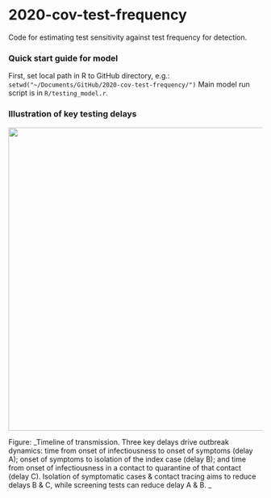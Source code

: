 # 2020-cov-test-frequency

Code for estimating test sensitivity against test frequency for detection.

### Quick start guide for model

First, set local path in R to GitHub directory, e.g.:
`
setwd("~/Documents/GitHub/2020-cov-test-frequency/")
`
Main model run script is in `R/testing_model.r`.

### Illustration of key testing delays



<img src="https://user-images.githubusercontent.com/8329046/89546705-cc726180-d7fc-11ea-8e60-6c50be29dad5.png" width="600px" />

Figure: _Timeline of transmission. Three key delays drive outbreak dynamics: time from onset of infectiousness to onset of symptoms (delay A); onset of symptoms to isolation of the index case (delay B); and time from onset of infectiousness in a contact to quarantine of that contact (delay C). Isolation of symptomatic cases & contact tracing aims to reduce delays B & C, while screening tests can reduce delay A & B. _